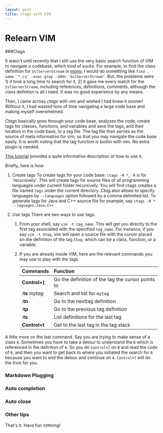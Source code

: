 ```yaml
---
layout: post
title: Ctags with VIM
---
```


Relearn VIM
=============

###Ctags

It wasn't until recently that I still use the very basic search function of VIM to navigate a codebase, which kind of sucks. For example, to find the class definition for `SslServerStream` in [mono](https://www.github.com/mono/mono), I would do something like `find . -name '*.cs' -exec grep -iRHn 'SslServerStream'`. But, the problems were 1) it took a long time to search for it, 2) it gave me every match for the `SslServerStream`, including references, definitions, comments, although the class defintion is all I need. It was no good experience by any means.

Then, I came across *ctags* with vim and wished I had knew it sooner! Without it, I had wasted tons of time navigating a large code base and making myself overwhelmed.

*Ctags* basically goes through your code base, analyzes the code, create tags for classes, functions, and variables and save the tags, and their location in the code base, to a tag file. The tag file then serves as the source of meta information for vim, so that you may navigate the code base easily. It is worth noting that the tag function is builtin with vim. No extra plugin is needed.

[This tutorial](http://courses.cs.washington.edu/courses/cse451/10au/tutorials/tutorial_ctags.html) provides a quite informative description of how to use it.

Briefly, here is how:

1. Create tags
To create tags for your code base: `ctags -R *`, `-R` is for 'recursively'. This will create tags for source files of all programming languages under current folder recursively. You will find ctags creates a file named `tags` under the current directory. *Ctag* also allows to specify languages by `--languages` option followed by a comma delimited list. To generate tags for Java and C++ source file for example, say `ctags -R * --laguages:Java,C++`

2. Use tags
	There are two ways to use tags.
	1. From your shell, say `vim -t tag_name`. This will get you directly to the first tag associated with the specified `tag_name`. For instance, if you say `vim -t Stop`, vim will open a source file with the cursor placed on the definition of the tag `Stop`, which can be a class, function, or a variable.
	2. If you are already inside VIM, here are the relevant commands you may use to play with the tags.

		|Commands   | Function  |
		|:---|:---|
		|**Control+]**   		   |Go the definition of the tag the cursor points to   |
		|**:ts** *mytag*   |Search and list for `mytag`   |
		|**:tn**   |Go to the nexttag definition   |
		|**:tp**   |Go to the previous tag definition   |
		|**:ts**	|List definitions for the last tag|
		|**Control+t** | Get to the last tag in the tag stack

A little more on the last command. Say you are trying to make sense of a class `A`. Sometimes you have to take a detour to understand the `B` which is referenced in the defintion of `A`. So you do `Control+]` on `B` and read the code of `B`, and then you want to get back to where you initiated the search for `B` because you want to end the detour and continue on `A`. `Control+t` will do the trick for you.

### Markdown Plugging

### Auto completion

### Auto close

### Other tips

That's it. Have fun `VIM`ming!
